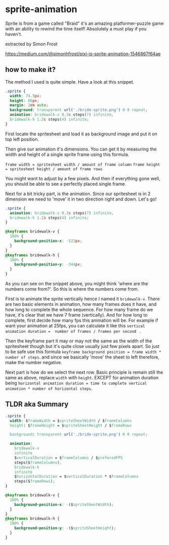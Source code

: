 # sprite-animation


Sprite is from a game called "Braid" it's an amazing platformer-puzzle game with an ability to rewind the time itself! Absolutely a must play if you haven't.

extracted by
Simon Frost 

https://medium.com/@simonhfrost/pixi-js-sprite-animation-1546867f64ae


## how to make it?

The method I used is quite simple. Have a look at this snippet.


```CSS
.sprite {
  width: 74.5px;
  height: 86px;
  margin: 2em auto;
  background: transparent url('./bride-sprite.png') 0 0 repeat;
  animation: bridewalk-v 0.3s steps(7) infinite,
  bridewalk-h 1.2s steps(4) infinite;
}

```

First locate the spritesheet and load it as background image and put it on top left position.

Then give our animation it's dimensions. You can get it by measuring the width and height of a single sprite frame using this formula.

```frame width = spritesheet width / amount of frame column```
```frame height = spritesheet height / amount of frame rows```

You might want to adjust by a few pixels. And then if everything gone well, you should be able to see a perfectly placed single frame. 


Next for a bit tricky part, is the animation. Since our spritesheet is in 2 dimension we need to 'move' it in two direction right and down. Let's go!


```CSS
.sprite {
  animation: bridewalk-v 0.3s steps(7) infinite,
  bridewalk-h 1.2s steps(4) infinite;
}

@keyframes bridewalk-v {
  100% {
    background-position-x: -522px;
  }
}
@keyframes bridewalk-h {
  100% {
    background-position-y: -344px;
  }
}
```

As you can see on the snippet above, you might think 'where are the numbers come from?'. So this is where the numbers come from.

First is to animate the sprite vertically hence I named it `bridewalk-v`. There are two basic elements in animation, how many frames does it have, and how long to complete the whole sequence.
For how many frame do we have, it's clear that we have 7 frame (vertically). And for how long to complete, first decide how many fps this animation will be. For example if want your animation at 25fps, you can calculate it like this ```vertical animation duration =  number of frames / frames per second ``` . 

Then the keyframe part it may or may not the same as the width of the spritesheet though but it's quite close usually just few pixels apart. So just to be safe use this formula ```keyframe background position = frame width * number of steps```. and since we basically 'move' the sheet to left therefore, make the number negative.


Next part is how do we select the next row. Basic principle is remain still the same as above, replace ```width``` with ```height```. EXCEPT for animation duration being ```horizontal animation duration = time to complete vertical animation * number of horizontal steps```.



## TLDR aka Summary

```CSS
.sprite {
  width: $frameWidth = $spriteSheetWidth / $frameColumns
  height: $frameHeight = $spriteSheetHeight / $frameRows

  background: transparent url('./bride-sprite.png') 0 0 repeat;

  animation: 
    bridewalk-v 
    infinite 
    $verticalDuration = $frameColumns / $preferedFPS
    steps($frameColumns),
    bridewalk-h 
    infinite
    $horizontalDuration = $verticalDuration * $frameColumns
    steps($frameRows);
}

@keyframes bridewalk-v {
  100% {
    background-position-x: -($spriteSheetWidth);
  }
}
@keyframes bridewalk-h {
  100% {
    background-position-y: -($spriteSheetHeight);
  }
}
```



